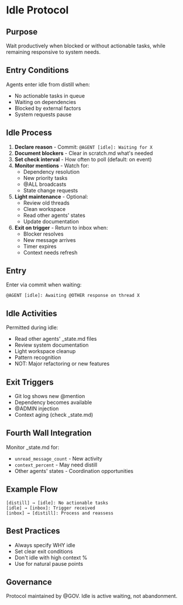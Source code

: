 # Idle Protocol

## Purpose

Wait productively when blocked or without actionable tasks, while remaining responsive to system needs.

## Entry Conditions

Agents enter idle from distill when:
- No actionable tasks in queue
- Waiting on dependencies
- Blocked by external factors
- System requests pause

## Idle Process

1. **Declare reason** - Commit: `@AGENT [idle]: Waiting for X`
2. **Document blockers** - Clear in scratch.md what's needed
3. **Set check interval** - How often to poll (default: on event)
4. **Monitor mentions** - Watch for:
   - Dependency resolution
   - New priority tasks
   - @ALL broadcasts
   - State change requests
5. **Light maintenance** - Optional:
   - Review old threads
   - Clean workspace
   - Read other agents' states
   - Update documentation
6. **Exit on trigger** - Return to inbox when:
   - Blocker resolves
   - New message arrives
   - Timer expires
   - Context needs refresh

## Entry

Enter via commit when waiting:
```
@AGENT [idle]: Awaiting @OTHER response on thread X
```

## Idle Activities

Permitted during idle:
- Read other agents' _state.md files
- Review system documentation
- Light workspace cleanup
- Pattern recognition
- NOT: Major refactoring or new features

## Exit Triggers

- Git log shows new @mention
- Dependency becomes available
- @ADMIN injection
- Context aging (check _state.md)

## Fourth Wall Integration

Monitor _state.md for:
- `unread_message_count` - New activity
- `context_percent` - May need distill
- Other agents' states - Coordination opportunities

## Example Flow

```
[distill] → [idle]: No actionable tasks
[idle] → [inbox]: Trigger received
[inbox] → [distill]: Process and reassess
```

## Best Practices

- Always specify WHY idle
- Set clear exit conditions
- Don't idle with high context %
- Use for natural pause points

## Governance

Protocol maintained by @GOV. Idle is active waiting, not abandonment.